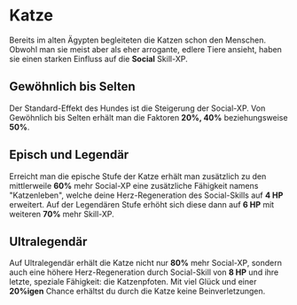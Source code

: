 # Katze

Bereits im alten Ägypten begleiteten die Katzen schon den Menschen. Obwohl man sie meist aber als eher arrogante, edlere Tiere ansieht, haben sie einen starken Einfluss auf die **Social** Skill-XP.

## Gewöhnlich bis Selten

Der Standard-Effekt des Hundes ist die Steigerung der Social-XP. Von Gewöhnlich bis Selten erhält man die Faktoren **20%, 40%** beziehungsweise **50%**.

## Episch und Legendär

Erreicht man die epische Stufe der Katze erhält man zusätzlich zu den mittlerweile **60%** mehr Social-XP eine zusätzliche Fähigkeit namens "Katzenleben", welche deine Herz-Regeneration des Social-Skills auf **4 HP** erweitert. Auf der Legendären Stufe erhöht sich diese dann auf **6 HP** mit weiteren **70%** mehr Skill-XP.

## Ultralegendär

Auf Ultralegendär erhält die Katze nicht nur **80%** mehr Social-XP, sondern auch eine höhere Herz-Regeneration durch Social-Skill von **8 HP** und ihre letzte, speziale Fähigkeit: die Katzenpfoten. Mit viel Glück und einer **20%igen** Chance erhältst du durch die Katze keine Beinverletzungen.